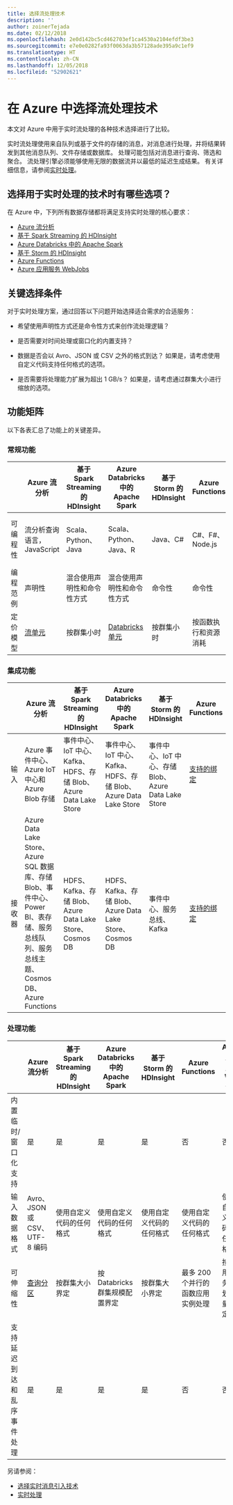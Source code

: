 ```yaml
---
title: 选择流处理技术
description: ''
author: zoinerTejada
ms.date: 02/12/2018
ms.openlocfilehash: 2e0d142bc5cd462703ef1ca4530a2104efdf3be3
ms.sourcegitcommit: e7e0e0282fa93f0063da3b57128ade395a9c1ef9
ms.translationtype: HT
ms.contentlocale: zh-CN
ms.lasthandoff: 12/05/2018
ms.locfileid: "52902621"
---
```

# <a name="choosing-a-stream-processing-technology-in-azure"></a>在 Azure 中选择流处理技术

本文对 Azure 中用于实时流处理的各种技术选择进行了比较。

实时流处理使用来自队列或基于文件的存储的消息，对消息进行处理，并将结果转发到其他消息队列、文件存储或数据库。 处理可能包括对消息进行查询、筛选和聚合。 流处理引擎必须能够使用无限的数据流并以最低的延迟生成结果。 有关详细信息，请参阅[实时处理](../big-data/real-time-processing.md)。

## <a name="what-are-your-options-when-choosing-a-technology-for-real-time-processing"></a>选择用于实时处理的技术时有哪些选项？
在 Azure 中，下列所有数据存储都将满足支持实时处理的核心要求：
- [Azure 流分析](/azure/stream-analytics/)
- [基于 Spark Streaming 的 HDInsight](/azure/hdinsight/spark/apache-spark-streaming-overview)
- [Azure Databricks 中的 Apache Spark](/azure/azure-databricks/)
- [基于 Storm 的 HDInsight](/azure/hdinsight/storm/apache-storm-overview)
- [Azure Functions](/azure/azure-functions/functions-overview)
- [Azure 应用服务 WebJobs](/azure/app-service/web-sites-create-web-jobs)

## <a name="key-selection-criteria"></a>关键选择条件

对于实时处理方案，通过回答以下问题开始选择适合需求的合适服务：

- 希望使用声明性方式还是命令性方式来创作流处理逻辑？

- 是否需要对时间处理或窗口化的内置支持？

- 数据是否会以 Avro、JSON 或 CSV 之外的格式到达？ 如果是，请考虑使用自定义代码支持任何格式的选项。

- 是否需要将处理能力扩展为超出 1 GB/s？ 如果是，请考虑通过群集大小进行缩放的选项。 

## <a name="capability-matrix"></a>功能矩阵

以下各表汇总了功能上的关键差异。 

### <a name="general-capabilities"></a>常规功能

| | Azure 流分析 | 基于 Spark Streaming 的 HDInsight | Azure Databricks 中的 Apache Spark | 基于 Storm 的 HDInsight | Azure Functions | Azure 应用服务 Web 作业 |
| --- | --- | --- | --- | --- | --- | --- | 
| 可编程性 | 流分析查询语言，JavaScript | Scala、Python、Java | Scala、Python、Java、R | Java、C# | C#、F#、Node.js | C#、Node.js、PHP、Java、Python |
| 编程范例 | 声明性 | 混合使用声明性和命令性方式 | 混合使用声明性和命令性方式 | 命令性 | 命令性 | 命令性 |    
| 定价模型 | [流单元](https://azure.microsoft.com/pricing/details/stream-analytics/) | 按群集小时 | [Databricks 单元](https://azure.microsoft.com/pricing/details/databricks/) | 按群集小时 | 按函数执行和资源消耗 | 按应用服务计划小时 |  

### <a name="integration-capabilities"></a>集成功能

| | Azure 流分析 | 基于 Spark Streaming 的 HDInsight | Azure Databricks 中的 Apache Spark | 基于 Storm 的 HDInsight | Azure Functions | Azure 应用服务 Web 作业 |
| --- | --- | --- | --- | --- | --- | --- | 
| 输入 | Azure 事件中心、Azure IoT 中心和 Azure Blob 存储  | 事件中心、IoT 中心、Kafka、HDFS、存储 Blob、Azure Data Lake Store  | 事件中心、IoT 中心、Kafka、HDFS、存储 Blob、Azure Data Lake Store  | 事件中心、IoT 中心、存储 Blob、Azure Data Lake Store  | [支持的绑定](/azure/azure-functions/functions-triggers-bindings#supported-bindings) | 服务总线、存储队列、存储 Blob、事件中心、WebHook、Cosmos DB、文件 |
| 接收器 |  Azure Data Lake Store、Azure SQL 数据库、存储 Blob、事件中心、Power BI、表存储、服务总线队列、服务总线主题、Cosmos DB、Azure Functions  | HDFS、Kafka、存储 Blob、Azure Data Lake Store、Cosmos DB | HDFS、Kafka、存储 Blob、Azure Data Lake Store、Cosmos DB | 事件中心、服务总线、Kafka | [支持的绑定](/azure/azure-functions/functions-triggers-bindings#supported-bindings) | 服务总线、存储队列、存储 Blob、事件中心、WebHook、Cosmos DB、文件 | 

### <a name="processing-capabilities"></a>处理功能

| | Azure 流分析 | 基于 Spark Streaming 的 HDInsight | Azure Databricks 中的 Apache Spark | 基于 Storm 的 HDInsight | Azure Functions | Azure 应用服务 Web 作业 |
| --- | --- | --- | --- | --- | --- | --- | 
| 内置临时/窗口化支持 | 是 | 是 | 是 | 是 | 否 | 否 |
| 输入数据格式 | Avro、JSON 或 CSV、UTF-8 编码 | 使用自定义代码的任何格式 | 使用自定义代码的任何格式 | 使用自定义代码的任何格式 | 使用自定义代码的任何格式 | 使用自定义代码的任何格式 |
| 可伸缩性 | [查询分区](/azure/stream-analytics/stream-analytics-parallelization) | 按群集大小界定 | 按 Databricks 群集规模配置界定 | 按群集大小界定 | 最多 200 个并行的函数应用实例处理 | 按应用服务计划容量界定 | 
| 支持延迟到达和乱序事件处理 | 是 | 是 | 是 | 是 | 否 | 否 |

另请参阅：

- [选择实时消息引入技术](./real-time-ingestion.md)
- [实时处理](../big-data/real-time-processing.md)
